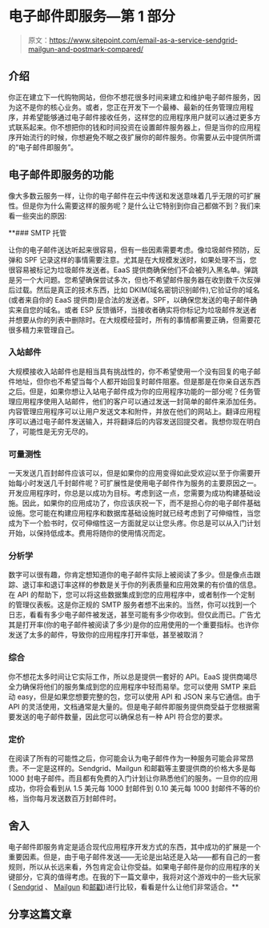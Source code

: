 # 电子邮件即服务—第 1 部分

> 原文：<https://www.sitepoint.com/email-as-a-service-sendgrid-mailgun-and-postmark-compared/>

## 介绍

你正在建立下一代购物网站，但你不想花很多时间来建立和维护电子邮件服务，因为这不是你的核心业务。或者，您正在开发下一个最棒、最新的任务管理应用程序，并希望能够通过电子邮件接收任务，这样您的应用程序用户就可以通过更多方式联系起来。你不想把你的钱和时间投资在设置邮件服务器上，但是当你的应用程序开始流行的时候，你想避免不眠之夜扩展你的邮件服务。你需要从云中提供所谓的“电子邮件即服务”。

## 电子邮件即服务的功能

像大多数云服务一样，让你的电子邮件在云中传送和发送意味着几乎无限的可扩展性。但是你为什么需要这样的服务呢？是什么让它特别到你自己都做不到？我们来看一些突出的原因:

 **### SMTP 托管

让你的电子邮件送达听起来很容易，但有一些因素需要考虑。像垃圾邮件预防，反弹和 SPF 记录这样的事情需要注意。尤其是在大规模发送时，如果处理不当，您很容易被标记为垃圾邮件发送者。EaaS 提供商确保他们不会被列入黑名单。弹跳是另一个大问题。您希望确保尝试多次，但也不希望邮件服务器在收到数千次反弹后过载。然后是真正的技术东西，比如 DKIM(域名密钥识别邮件),它验证你的域名(或者来自你的 EaaS 提供商)是合法的发送者。SPF，以确保您发送的电子邮件确实来自您的域名。或者 ESP 反馈循环，当接收者确实将你标记为垃圾邮件发送者并想要从你的列表中删除时。在大规模经营时，所有的事情都需要正确，但需要花很多精力来管理自己。

### 入站邮件

大规模接收入站邮件也是相当具有挑战性的，你不希望使用一个没有回复的电子邮件地址，但你也不希望当每个人都开始回复时邮件阻塞。但是那是在你亲自送东西之后。但是，如果你想让入站电子邮件成为你的应用程序功能的一部分呢？任务管理应用程序使用入站邮件，他们的客户可以通过发送一封简单的邮件来添加任务。内容管理应用程序可以让用户发送文本和附件，并放在他们的网站上。翻译应用程序可以通过电子邮件发送输入，并将翻译后的内容发送回提交者。我想你现在明白了，可能性是无穷无尽的。

### 可量测性

一天发送几百封邮件应该可以，但是如果你的应用变得如此受欢迎以至于你需要开始每小时发送几千封邮件呢？可扩展性是使用电子邮件作为服务的主要原因之一。开发应用程序时，你总是以成功为目标。考虑到这一点，您需要为成功构建基础设施。因此，如果你的应用成功了，你应该庆祝一下，而不是担心你的电子邮件基础设施。您可能在构建应用程序和数据库基础设施时就已经考虑到了可伸缩性，当您成为下一个脸书时，仅可伸缩性这一方面就足以让您头疼。你总是可以从入门计划开始，以保持低成本。费用将随你的使用情况而定。

### 分析学

数字可以很有趣，你肯定想知道你的电子邮件实际上被阅读了多少。但是像点击跟踪、退订率和退订率这样的参数是关于你的列表质量和应用效果的有价值的信息。在 API 的帮助下，您可以将这些数据集成到您的应用程序中，或者制作一个定制的管理仪表板。这是你正规的 SMTP 服务者想不出来的。当然，你可以找到一个日志，看看有多少电子邮件被发送，甚至可能有多少你收到。但仅此而已。广告尤其是打开率(你的电子邮件被阅读了多少)是你的应用使用的一个重要指标。也许你发送了太多的邮件，导致你的应用程序打开率低，甚至被取消？

### 综合

你不想花太多时间让它实际工作，所以总是提供一套好的 API。EaaS 提供商竭尽全力确保将他们的服务集成到您的应用程序中轻而易举。您可以使用 SMTP 来启动 easy，但是如果您想要完整的包，您可以使用 API 和 JSON 来与它通信。由于 API 的灵活使用，文档通常是大量的。但是电子邮件即服务提供商受益于您根据需要发送的电子邮件数量，因此您可以确保总有一种 API 符合您的要求。

### 定价

在阅读了所有的可能性之后，你可能会认为电子邮件作为一种服务可能会非常昂贵。不一定是这样的。Sendgrid、Mailgun 和邮戳等主要提供商的价格大多是每 1000 封电子邮件。而且都有免费的入门计划让你熟悉他们的服务。一旦你的应用成功，你将会看到从 1.5 美元每 1000 封邮件到 0.10 美元每 1000 封邮件不等的价格，当你每月发送数百万封邮件时。

## 舍入

电子邮件即服务肯定是适合现代应用程序开发方式的东西，其中成功的扩展是一个重要因素。但是，由于电子邮件发送——无论是出站还是入站——都有自己的一套规则，所以从长远来看，外包肯定会让你受益。如果电子邮件是你的应用程序的关键部分，它真的值得考虑。在我的下一篇文章中，我将对这个游戏中的一些大玩家( [Sendgrid](http://sendgrid.com/ "SendGrid") 、 [Mailgun](http://www.mailgun.com/ "MailGun") 和[邮戳](http://postmarkapp.com/ "Postmark"))进行比较，看看是什么让他们非常适合。** 

## **分享这篇文章**